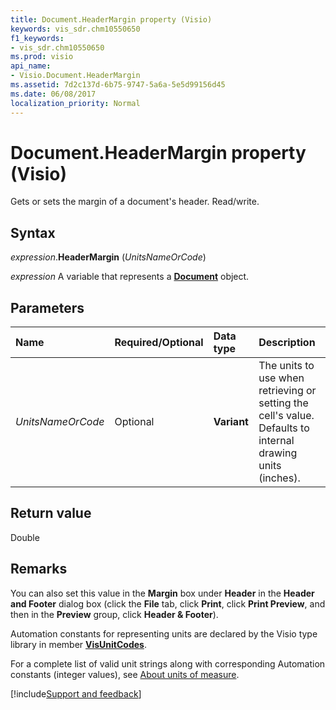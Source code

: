 ```yaml
---
title: Document.HeaderMargin property (Visio)
keywords: vis_sdr.chm10550650
f1_keywords:
- vis_sdr.chm10550650
ms.prod: visio
api_name:
- Visio.Document.HeaderMargin
ms.assetid: 7d2c137d-6b75-9747-5a6a-5e5d99156d45
ms.date: 06/08/2017
localization_priority: Normal
---
```



# Document.HeaderMargin property (Visio)

Gets or sets the margin of a document's header. Read/write.


## Syntax

_expression_.**HeaderMargin** (_UnitsNameOrCode_)

_expression_ A variable that represents a **[Document](Visio.Document.md)** object.


## Parameters

|Name|Required/Optional|Data type|Description|
|:-----|:-----|:-----|:-----|
| _UnitsNameOrCode_|Optional| **Variant**|The units to use when retrieving or setting the cell's value. Defaults to internal drawing units (inches).|

## Return value

Double


## Remarks

You can also set this value in the **Margin** box under **Header** in the **Header and Footer** dialog box (click the **File** tab, click **Print**, click **Print Preview**, and then in the **Preview** group, click **Header & Footer**).

Automation constants for representing units are declared by the Visio type library in member **[VisUnitCodes](Visio.visunitcodes.md)**.

For a complete list of valid unit strings along with corresponding Automation constants (integer values), see [About units of measure](../visio/Concepts/about-units-of-measure-visio.md).

[!include[Support and feedback](~/includes/feedback-boilerplate.md)]